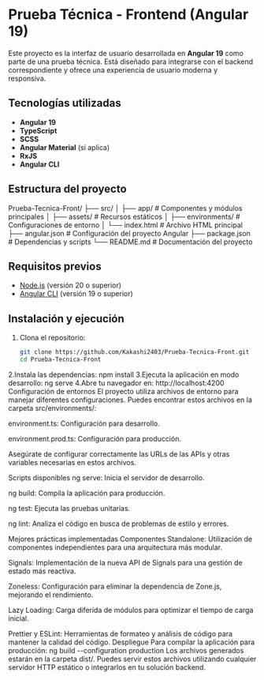 # Prueba Técnica - Frontend (Angular 19)

Este proyecto es la interfaz de usuario desarrollada en **Angular 19** como parte de una prueba técnica. Está diseñado para integrarse con el backend correspondiente y ofrece una experiencia de usuario moderna y responsiva.

## Tecnologías utilizadas

- **Angular 19**
- **TypeScript**
- **SCSS**
- **Angular Material** (si aplica)
- **RxJS**
- **Angular CLI**

## Estructura del proyecto
Prueba-Tecnica-Front/
├── src/
│ ├── app/ # Componentes y módulos principales
│ ├── assets/ # Recursos estáticos
│ ├── environments/ # Configuraciones de entorno
│ └── index.html # Archivo HTML principal
├── angular.json # Configuración del proyecto Angular
├── package.json # Dependencias y scripts
└── README.md # Documentación del proyecto

## Requisitos previos

- [Node.js](https://nodejs.org/) (versión 20 o superior)
- [Angular CLI](https://angular.io/cli) (versión 19 o superior)

## Instalación y ejecución

1. Clona el repositorio:

   ```bash
   git clone https://github.com/Kakashi2403/Prueba-Tecnica-Front.git
   cd Prueba-Tecnica-Front

2.Instala las dependencias:
npm install
3.Ejecuta la aplicación en modo desarrollo:
ng serve
4.Abre tu navegador en:
http://localhost:4200
Configuración de entornos
El proyecto utiliza archivos de entorno para manejar diferentes configuraciones. Puedes encontrar estos archivos en la carpeta src/environments/:

environment.ts: Configuración para desarrollo.

environment.prod.ts: Configuración para producción.

Asegúrate de configurar correctamente las URLs de las APIs y otras variables necesarias en estos archivos.

Scripts disponibles
ng serve: Inicia el servidor de desarrollo.

ng build: Compila la aplicación para producción.

ng test: Ejecuta las pruebas unitarias.

ng lint: Analiza el código en busca de problemas de estilo y errores.

Mejores prácticas implementadas
Componentes Standalone: Utilización de componentes independientes para una arquitectura más modular.

Signals: Implementación de la nueva API de Signals para una gestión de estado más reactiva.

Zoneless: Configuración para eliminar la dependencia de Zone.js, mejorando el rendimiento.

Lazy Loading: Carga diferida de módulos para optimizar el tiempo de carga inicial.

Prettier y ESLint: Herramientas de formateo y análisis de código para mantener la calidad del código.
Despliegue
Para compilar la aplicación para producción:
ng build --configuration production
Los archivos generados estarán en la carpeta dist/. Puedes servir estos archivos utilizando cualquier servidor HTTP estático o integrarlos en tu solución backend.

